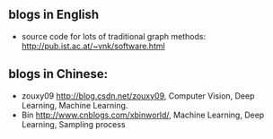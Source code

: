 ## blogs in English
+ source code for lots of traditional graph methods: <http://pub.ist.ac.at/~vnk/software.html>

## blogs in Chinese:
+ zouxy09 <http://blog.csdn.net/zouxy09>, Computer Vision, Deep Learning, Machine Learning. 
+ Bin <http://www.cnblogs.com/xbinworld/>, Machine Learning, Deep Learning, Sampling process
